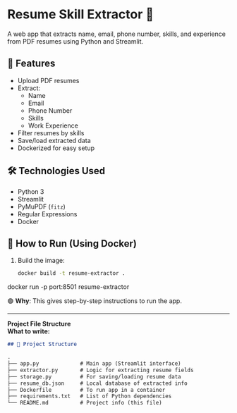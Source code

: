# Resume Skill Extractor 📝

A web app that extracts name, email, phone number, skills, and experience from PDF resumes using Python and Streamlit.
## 🚀 Features

- Upload PDF resumes
- Extract:
  - Name
  - Email
  - Phone Number
  - Skills
  - Work Experience
- Filter resumes by skills
- Save/load extracted data
- Dockerized for easy setup
## 🛠️ Technologies Used

- Python 3
- Streamlit
- PyMuPDF (`fitz`)
- Regular Expressions
- Docker
## 🐳 How to Run (Using Docker)

1. Build the image:
   ```bash
   docker build -t resume-extractor .
docker run -p port:8501 resume-extractor

🟢 **Why**: This gives step-by-step instructions to run the app.

---

**Project File Structure**  
**What to write:**

```markdown
## 📁 Project Structure

.
├── app.py             # Main app (Streamlit interface)
├── extractor.py       # Logic for extracting resume fields
├── storage.py         # For saving/loading resume data
├── resume_db.json     # Local database of extracted info
├── Dockerfile         # To run app in a container
├── requirements.txt   # List of Python dependencies
└── README.md          # Project info (this file)


